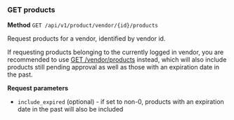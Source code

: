 ### GET products ###

**Method** `GET /api/v1/product/vendor/{id}/products`

Request products for a vendor, identified by vendor id.

If requesting products belonging to the currently logged in vendor, you are recommended to use [GET /vendor/products](get_vendor_products.md) instead, which will also include products still pending approval as well as those with an expiration date in the past.

**Request parameters**

* `include_expired` (optional) - if set to non-0, products with an expiration date in the past will also be included
